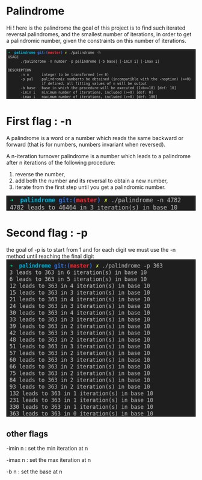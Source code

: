 # Palindrome

Hi ! here is the palindrome the goal of this project is to find such iterated reversal palindromes, and the smallest number of iterations, in order to get a palindromic number, given the constraints on this number of iterations.

![Image of -h](https://raw.githubusercontent.com/Maxime-Lecomte/Maxime-Lecomte/main/image/palindrome-h.png)

# First flag : -n

A palindrome is a word or a number which reads the same backward or forward (that is for numbers, numbers invariant when reversed).

A n-iteration turnover palindrome is a number which leads to a palindrome after n iterations of the following procedure:
1. reverse the number,
2. add both the number and its reversal to obtain a new number,
3. iterate from the first step until you get a palindromic number.

![Image of -h](https://raw.githubusercontent.com/Maxime-Lecomte/Maxime-Lecomte/main/image/palindrome-n.png)

# Second flag : -p
the goal of -p is to start from 1 and for each digit we must use the -n method until reaching the final digit
![Image of -h](https://raw.githubusercontent.com/Maxime-Lecomte/Maxime-Lecomte/main/image/palindrome-p.png)
## other flags

-imin n : set the min iteration at n

-imax n : set the max iteration at n

-b n : set the base at n